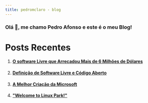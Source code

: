 ```yaml
---
title: pedromclaro - blog
---
```


### Olá 👋, me chamo Pedro Afonso e este é o meu Blog!
# Posts Recentes
1. #### [O software Livre que Arrecadou Mais de 6 Milhões de Dólares](./posts/o-software-livre-que-arrecadou-mais-de-6-milhoes-de-dolares.md)
2. #### [Definição de Software Livre e Código Aberto](./posts/definicao-de-software-livre-e-codigo-aberto.md)
3. #### [A Melhor Criação da Microsoft](./posts/a-melhor-criacao-da-microsoft.md)
4. #### ["Welcome to Linux Park!"](./posts/welcome-to-linux-park.md)